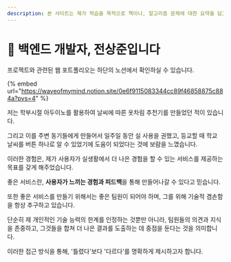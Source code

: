 ```yaml
---
description: 본 사이트는 제가 학습을 목적으로 책이나, 알고리즘 문제에 대한 요약을 담고 있습니다.
---
```


# 👋 백엔드 개발자, 전상준입니다

프로젝트와 관련된 웹 포트폴리오는 하단의 노션에서 확인하실 수 있습니다.

{% embed url="https://waveofmymind.notion.site/0e6f9115083344cc89f46858875c884a?pvs=4" %}

저는 학부시절 아두이노를 활용하여 날씨에 따른 옷차림 추천기를 만들었던 적이 있습니다.

그리고 이를 주변 동기들에게 만들어서 일주일 동안 실 사용을 권했고, 등교할 때 학교 날씨를 버튼 하나로 알 수 있었기에 도움이 되었다는 것에 보람을 느꼈습니다.

이러한 경험은, 제가 사용자가 실생활에서 더 나은 경험을 할 수 있는 서비스를 제공하는 목표를 갖게 해주었습니다.

좋은 서비스란, **사용자가 느끼는 경험과 피드백**을 통해 만들어나갈 수 있다고 믿습니다.

또한 좋은 서비스를 만들기 위해서는 좋은 팀원이 되어야 하며, 그를 위해 기술적 겸손함을 항상 추구하고 있습니다.

단순히 제 개인적인 기술 능력의 한계를 인정하는 것뿐만 아니라, 팀원들의 의견과 지식을 존중하고, 그것들을 합쳐 더 나은 결과를 도출하는 데 중점을 둔다는 것을 의미합니다.

이러한 접근 방식을 통해, '틀렸다'보다 '다르다'를 명확하게 제시하고자 합니다.
